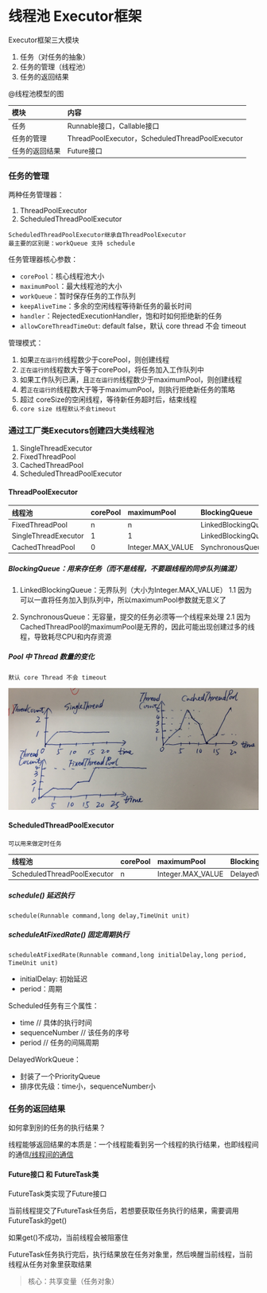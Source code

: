 # 线程池 Executor框架

Executor框架三大模块

1. 任务（对任务的抽象）
2. 任务的管理（线程池）
3. 任务的返回结果

@线程池模型的图

| 模块 | 内容 |
| :--- | :--- |
| 任务 | Runnable接口，Callable接口 |
| 任务的管理 | ThreadPoolExecutor，ScheduledThreadPoolExecutor |
| 任务的返回结果 | Future接口 |

### 任务的管理

两种任务管理器：

1. ThreadPoolExecutor
2. ScheduledThreadPoolExecutor


```
ScheduledThreadPoolExecutor继承自ThreadPoolExecutor
最主要的区别是：workQueue 支持 schedule
```



任务管理器核心参数：
* `corePool`：核心线程池大小
* `maximumPool`：最大线程池的大小
* `workQueue`：暂时保存任务的工作队列
* `keepAliveTime`：多余的空闲线程等待新任务的最长时间
* `handler`：RejectedExecutionHandler，饱和时如何拒绝新的任务
* `allowCoreThreadTimeOut`: default false，默认 core thread 不会 timeout


管理模式：

1. 如果`正在运行的`线程数少于corePool，则创建线程
2. `正在运行的`线程数大于等于corePool，将任务加入工作队列中
3. 如果工作队列已满，且`正在运行的`线程数少于maximumPool，则创建线程
4. 若`正在运行的`线程数大于等于maximumPool，则执行拒绝新任务的策略
5. 超过 coreSize的空闲线程，等待新任务超时后，结束线程
6. `core size 线程默认不会timeout`


### 通过工厂类Executors创建四大类线程池

1. SingleThreadExecutor
2. FixedThreadPool
3. CachedThreadPool
4. ScheduledThreadPoolExecutor

#### ThreadPoolExecutor

| 线程池 | corePool | maximumPool | BlockingQueue | keepAliveTime |
| :--- | :--- | :--- | :--- | :--- |
| FixedThreadPool | n | n | LinkedBlockingQueue | 0 |
| SingleThreadExecutor | 1 | 1 | LinkedBlockingQueue | 0 |
| CachedThreadPool | 0 | Integer.MAX\_VALUE | SynchronousQueue | 60s |

##### BlockingQueue：用来存任务（而不是线程，不要跟线程的同步队列搞混）

1. LinkedBlockingQueue：无界队列（大小为Integer.MAX\_VALUE）
1.1 因为可以一直将任务加入到队列中，所以maximumPool参数就无意义了

2. SynchronousQueue：无容量，提交的任务必须等一个线程来处理
2.1 因为CachedThreadPool的maximumPool是无界的，因此可能出现创建过多的线程，导致耗尽CPU和内存资源

##### Pool 中 Thread 数量的变化


```
默认 core Thread 不会 timeout
```


![](/assets/IMG_4997.jpg)

#### ScheduledThreadPoolExecutor


```
可以用来做定时任务
```


| 线程池 | corePool | maximumPool | BlockingQueue | keepAliveTime |
| :--- | :--- | :--- | :--- | :--- |
| ScheduledThreadPoolExecutor | n | Integer.MAX\_VALUE | DelayedWorkQueue | 0 |

##### schedule() 延迟执行

```
schedule(Runnable command,long delay,TimeUnit unit)
```

##### scheduleAtFixedRate() 固定周期执行

```
scheduleAtFixedRate(Runnable command,long initialDelay,long period, TimeUnit unit)
```
* initialDelay: 初始延迟
* period：周期



Scheduled任务有三个属性：

* time // 具体的执行时间
* sequenceNumber // 该任务的序号
* period // 任务的间隔周期

DelayedWorkQueue：

* 封装了一个PriorityQueue
* 排序优先级：time小，sequenceNumber小

### 任务的返回结果

如何拿到别的任务的执行结果？

线程能够返回结果的本质是：一个线程能看到另一个线程的执行结果，也即线程间的通信[/线程间的通信](/线程间的通信)

#### Future接口 和 FutureTask类

FutureTask类实现了Future接口

当前线程提交了FutureTask任务后，若想要获取任务执行的结果，需要调用FutureTask的get\(\)

如果get\(\)不成功，当前线程会被阻塞住

FutureTask任务执行完后，执行结果放在任务对象里，然后唤醒当前线程，当前线程从任务对象里获取结果

> 核心：共享变量（任务对象）



